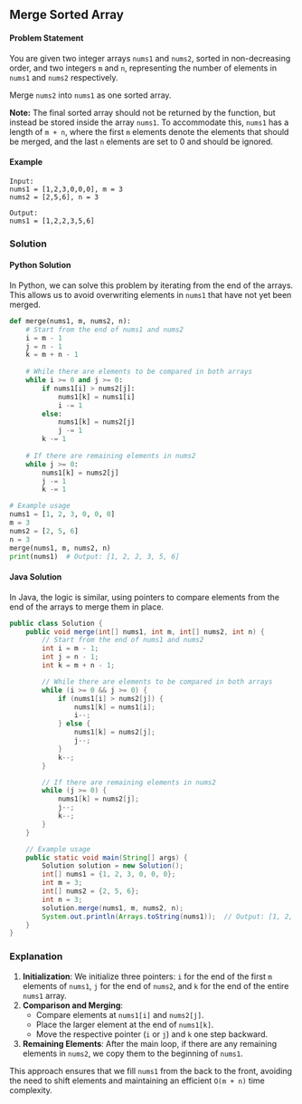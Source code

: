 ## Merge Sorted Array

#### Problem Statement
You are given two integer arrays `nums1` and `nums2`, sorted in non-decreasing order, and two integers `m` and `n`, representing the number of elements in `nums1` and `nums2` respectively.

Merge `nums2` into `nums1` as one sorted array.

**Note:** The final sorted array should not be returned by the function, but instead be stored inside the array `nums1`. To accommodate this, `nums1` has a length of `m + n`, where the first `m` elements denote the elements that should be merged, and the last `n` elements are set to 0 and should be ignored.

#### Example
```
Input:
nums1 = [1,2,3,0,0,0], m = 3
nums2 = [2,5,6], n = 3

Output:
nums1 = [1,2,2,3,5,6]
```

### Solution

#### Python Solution

In Python, we can solve this problem by iterating from the end of the arrays. This allows us to avoid overwriting elements in `nums1` that have not yet been merged.

```python
def merge(nums1, m, nums2, n):
    # Start from the end of nums1 and nums2
    i = m - 1
    j = n - 1
    k = m + n - 1
    
    # While there are elements to be compared in both arrays
    while i >= 0 and j >= 0:
        if nums1[i] > nums2[j]:
            nums1[k] = nums1[i]
            i -= 1
        else:
            nums1[k] = nums2[j]
            j -= 1
        k -= 1
    
    # If there are remaining elements in nums2
    while j >= 0:
        nums1[k] = nums2[j]
        j -= 1
        k -= 1

# Example usage
nums1 = [1, 2, 3, 0, 0, 0]
m = 3
nums2 = [2, 5, 6]
n = 3
merge(nums1, m, nums2, n)
print(nums1)  # Output: [1, 2, 2, 3, 5, 6]
```

#### Java Solution

In Java, the logic is similar, using pointers to compare elements from the end of the arrays to merge them in place.

```java
public class Solution {
    public void merge(int[] nums1, int m, int[] nums2, int n) {
        // Start from the end of nums1 and nums2
        int i = m - 1;
        int j = n - 1;
        int k = m + n - 1;

        // While there are elements to be compared in both arrays
        while (i >= 0 && j >= 0) {
            if (nums1[i] > nums2[j]) {
                nums1[k] = nums1[i];
                i--;
            } else {
                nums1[k] = nums2[j];
                j--;
            }
            k--;
        }

        // If there are remaining elements in nums2
        while (j >= 0) {
            nums1[k] = nums2[j];
            j--;
            k--;
        }
    }

    // Example usage
    public static void main(String[] args) {
        Solution solution = new Solution();
        int[] nums1 = {1, 2, 3, 0, 0, 0};
        int m = 3;
        int[] nums2 = {2, 5, 6};
        int n = 3;
        solution.merge(nums1, m, nums2, n);
        System.out.println(Arrays.toString(nums1));  // Output: [1, 2, 2, 3, 5, 6]
    }
}
```

### Explanation

1. **Initialization**: We initialize three pointers: `i` for the end of the first `m` elements of `nums1`, `j` for the end of `nums2`, and `k` for the end of the entire `nums1` array.
2. **Comparison and Merging**:
   - Compare elements at `nums1[i]` and `nums2[j]`.
   - Place the larger element at the end of `nums1[k]`.
   - Move the respective pointer (`i` or `j`) and `k` one step backward.
3. **Remaining Elements**: After the main loop, if there are any remaining elements in `nums2`, we copy them to the beginning of `nums1`.

This approach ensures that we fill `nums1` from the back to the front, avoiding the need to shift elements and maintaining an efficient `O(m + n)` time complexity.
